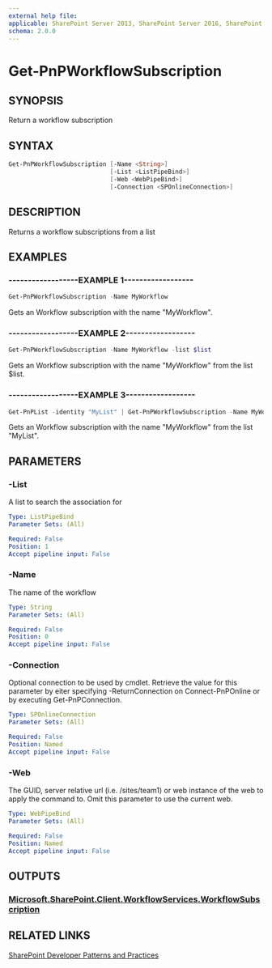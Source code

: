 ```yaml
---
external help file:
applicable: SharePoint Server 2013, SharePoint Server 2016, SharePoint Online
schema: 2.0.0
---
```

# Get-PnPWorkflowSubscription

## SYNOPSIS
Return a workflow subscription

## SYNTAX 

```powershell
Get-PnPWorkflowSubscription [-Name <String>]
                            [-List <ListPipeBind>]
                            [-Web <WebPipeBind>]
                            [-Connection <SPOnlineConnection>]
```

## DESCRIPTION
Returns a workflow subscriptions from a list

## EXAMPLES

### ------------------EXAMPLE 1------------------
```powershell
Get-PnPWorkflowSubscription -Name MyWorkflow
```

Gets an Workflow subscription with the name "MyWorkflow".

### ------------------EXAMPLE 2------------------
```powershell
Get-PnPWorkflowSubscription -Name MyWorkflow -list $list
```

Gets an Workflow subscription with the name "MyWorkflow" from the list $list.

### ------------------EXAMPLE 3------------------
```powershell
Get-PnPList -identity "MyList" | Get-PnPWorkflowSubscription -Name MyWorkflow
```

Gets an Workflow subscription with the name "MyWorkflow" from the list "MyList".

## PARAMETERS

### -List
A list to search the association for

```yaml
Type: ListPipeBind
Parameter Sets: (All)

Required: False
Position: 1
Accept pipeline input: False
```

### -Name
The name of the workflow

```yaml
Type: String
Parameter Sets: (All)

Required: False
Position: 0
Accept pipeline input: False
```

### -Connection
Optional connection to be used by cmdlet. Retrieve the value for this parameter by eiter specifying -ReturnConnection on Connect-PnPOnline or by executing Get-PnPConnection.

```yaml
Type: SPOnlineConnection
Parameter Sets: (All)

Required: False
Position: Named
Accept pipeline input: False
```

### -Web
The GUID, server relative url (i.e. /sites/team1) or web instance of the web to apply the command to. Omit this parameter to use the current web.

```yaml
Type: WebPipeBind
Parameter Sets: (All)

Required: False
Position: Named
Accept pipeline input: False
```

## OUTPUTS

### [Microsoft.SharePoint.Client.WorkflowServices.WorkflowSubscription](https://msdn.microsoft.com/en-us/library/microsoft.sharepoint.client.workflowservices.workflowsubscription.aspx)

## RELATED LINKS

[SharePoint Developer Patterns and Practices](http://aka.ms/sppnp)